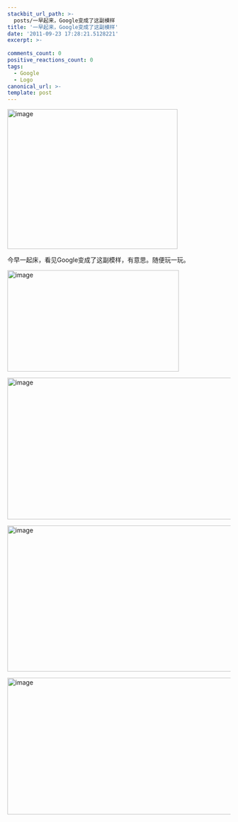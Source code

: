 ```yaml
---
stackbit_url_path: >-
  posts/一早起来，Google变成了这副模样
title: '一早起来，Google变成了这副模样'
date: '2011-09-23 17:28:21.5128221'
excerpt: >-
  
comments_count: 0
positive_reactions_count: 0
tags: 
  - Google
  - Logo
canonical_url: >-
template: post
---
```

<p><a href="http://www.zizhujy.com/blog/image.axd?picture=image_139.png"><img style="background-image: none; border-bottom: 0px; border-left: 0px; margin: 0px 10px 0px 0px; padding-left: 0px; padding-right: 0px; display: inline; border-top: 0px; border-right: 0px; padding-top: 0px" title="image" border="0" alt="image" src="http://www.zizhujy.com/blog/image.axd?picture=image_thumb_133.png" width="384" height="316" /></a></p>  <p>今早一起床，看见Google变成了这副模样，有意思。随便玩一玩。</p>  <p><a href="http://www.zizhujy.com/blog/image.axd?picture=image_140.png"><img style="background-image: none; border-bottom: 0px; border-left: 0px; margin: 0px 10px 0px 0px; padding-left: 0px; padding-right: 0px; display: inline; border-top: 0px; border-right: 0px; padding-top: 0px" title="image" border="0" alt="image" src="http://www.zizhujy.com/blog/image.axd?picture=image_thumb_134.png" width="387" height="229" /></a></p>  <p><a href="http://www.zizhujy.com/blog/image.axd?picture=image_141.png"><img style="background-image: none; border-bottom: 0px; border-left: 0px; margin: 0px 10px 0px 0px; padding-left: 0px; padding-right: 0px; display: inline; border-top: 0px; border-right: 0px; padding-top: 0px" title="image" border="0" alt="image" src="http://www.zizhujy.com/blog/image.axd?picture=image_thumb_135.png" width="644" height="320" /></a></p>  <p><a href="http://www.zizhujy.com/blog/image.axd?picture=image_142.png"><img style="background-image: none; border-bottom: 0px; border-left: 0px; padding-left: 0px; padding-right: 0px; display: inline; border-top: 0px; border-right: 0px; padding-top: 0px" title="image" border="0" alt="image" src="http://www.zizhujy.com/blog/image.axd?picture=image_thumb_136.png" width="644" height="330" /></a></p>  <p><a href="http://www.zizhujy.com/blog/image.axd?picture=image_143.png"><img style="background-image: none; border-bottom: 0px; border-left: 0px; padding-left: 0px; padding-right: 0px; display: inline; border-top: 0px; border-right: 0px; padding-top: 0px" title="image" border="0" alt="image" src="http://www.zizhujy.com/blog/image.axd?picture=image_thumb_137.png" width="644" height="309" /></a></p>